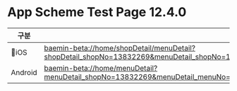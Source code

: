 # App Scheme Test Page 12.4.0

<html>
  <head></head>
  <body>
    <table class="table table-striped">
    <thead>
    <tr>
        <th scope="col">구분</th>
        <th scope="col">경로</th>
    </tr>
    </thead>
    <tbody>
    <tr>
        <td>
            iOS
        </td>
        <td>
            <a class="baeminScheme" href="baemin-beta://home/shopDetail/menuDetail?shopDetail_shopNo=13832269&menuDetail_shopNo=13832269&menuDetail_menuNo=34422911&menuDetail_categoryTypeCode=4">
              baemin-beta://home/shopDetail/menuDetail?shopDetail_shopNo=13832269&menuDetail_shopNo=13832269&menuDetail_menuNo=34422911&menuDetail_categoryTypeCode=4
          </a>
        </td>
    </tr>
    <tr>
        <td>
            Android
        </td>
        <td>
            <a class="baeminScheme" href="baemin-beta://home/menuDetail?menuDetail_shopNo=13832269&menuDetail_menuNo=34422911&menuDetail_categoryTypeCode=4">
              baemin-beta://home/menuDetail?menuDetail_shopNo=13832269&menuDetail_menuNo=34422911&menuDetail_categoryTypeCode=4
          </a>
        </td>
    </tr>
    </tbody>

